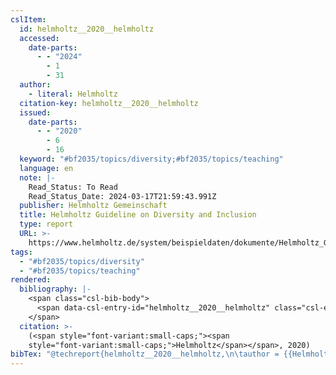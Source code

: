 ```yaml
---
cslItem:
  id: helmholtz__2020__helmholtz
  accessed:
    date-parts:
      - - "2024"
        - 1
        - 31
  author:
    - literal: Helmholtz
  citation-key: helmholtz__2020__helmholtz
  issued:
    date-parts:
      - - "2020"
        - 6
        - 16
  keyword: "#bf2035/topics/diversity;#bf2035/topics/teaching"
  language: en
  note: |-
    Read_Status: To Read
    Read_Status_Date: 2024-03-17T21:59:43.991Z
  publisher: Helmholtz Gemeinschaft
  title: Helmholtz Guideline on Diversity and Inclusion
  type: report
  URL: >-
    https://www.helmholtz.de/system/beispieldaten/dokumente/Helmholtz_Guideline_on_Diversity_and_Inclusion.pdf
tags:
  - "#bf2035/topics/diversity"
  - "#bf2035/topics/teaching"
rendered:
  bibliography: |-
    <span class="csl-bib-body">
      <span data-csl-entry-id="helmholtz__2020__helmholtz" class="csl-entry"><span class='author-bib'>Helmholtz</span>. <span class='date-bib'>(2020)</span>. <span class='title'><i><b><span style="font-style:normal;">Helmholtz Guideline on Diversity and Inclusion</span></b></i></span>. Helmholtz Gemeinschaft. <span class='URL'><a href='https://www.helmholtz.de/system/beispieldaten/dokumente/Helmholtz_Guideline_on_Diversity_and_Inclusion.pdf'>LINK</a></span></span>
    </span>
  citation: >-
    (<span style="font-variant:small-caps;"><span
    style="font-variant:small-caps;">Helmholtz</span></span>, 2020)
bibTex: "@techreport{helmholtz__2020__helmholtz,\n\tauthor = {{Helmholtz}},\n\tyear = {2020},\n\tmonth = {jun 16},\n\tnote = {Read\\textunderscore{}Status: To Read\nRead\\textunderscore{}Status\\textunderscore{}Date: 2024-03-17T21:59:43.991Z},\n\tinstitution = {Helmholtz Gemeinschaft},\n\ttitle = {Helmholtz {Guideline} on {Diversity} and {Inclusion}},\n\turl = {https://www.helmholtz.de/system/beispieldaten/dokumente/Helmholtz_Guideline_on_Diversity_and_Inclusion.pdf},\n}\n\n"
---
```

